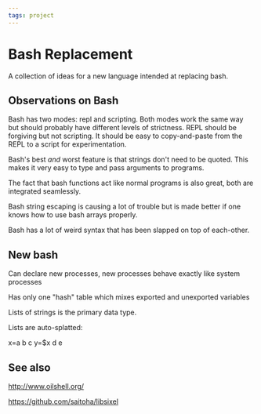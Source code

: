 ```yaml
---
tags: project
---
```

# Bash Replacement

A collection of ideas for a new language intended at replacing bash.

## Observations on Bash

Bash has two modes: repl and scripting. Both modes work the same way but
should probably have different levels of strictness. REPL should be forgiving
but not scripting. It should be easy to copy-and-paste from the REPL to a
script for experimentation.

Bash's best *and* worst feature is that strings don't need to be quoted. This
makes it very easy to type and pass arguments to programs.

The fact that bash functions act like normal programs is also great, both are
integrated seamlessly.

Bash string escaping is causing a lot of trouble but is made better if one
knows how to use bash arrays properly.

Bash has a lot of weird syntax that has been slapped on top of each-other.

## New bash

Can declare new processes, new processes behave exactly like system processes

Has only one "hash" table which mixes exported and unexported variables

Lists of strings is the primary data type.

Lists are auto-splatted:

x=a b c
y=$x d e


## See also

http://www.oilshell.org/

https://github.com/saitoha/libsixel
